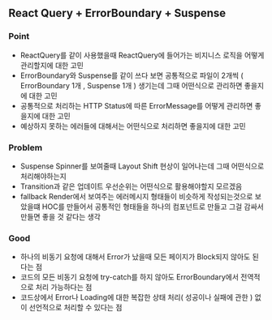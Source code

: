 ## React Query + ErrorBoundary + Suspense

### Point
- ReactQuery를 같이 사용했을때 ReactQuery에 들어가는 비지니스 로직을 어떻게 관리할지에 대한 고민
- ErrorBoundary와 Suspense를 같이 쓰다 보면 공통적으로 파일이 2개씩 ( ErrorBoundary 1개 , Suspense 1개 ) 생기는데 그때 어떤식으로 관리하면 좋을지에 대한 고민
- 공통적으로 처리하는 HTTP Status에 따른 ErrorMessage를 어떻게 관리하면 좋을지에 대한 고민
- 예상하지 못하는 에러들에 대해서는 어떤식으로 처리하면 좋을지에 대한 고민

### Problem
- Suspense Spinner를 보여줄때 Layout Shift 현상이 일어나는데 그때 어떤식으로 처리해야하는지
- Transition과 같은 업데이트 우선순위는 어떤식으로 활용해야할지 모르겠음
- fallback Render에서 보여주는 에러메시지 형태들이 비슷하게 작성되는것으로 보았을떄 HOC를 만들어서 공통적인 형태들을 하나의 컴포넌트로 만들고 그걸 감싸서 만들면 좋을 것 같다는 생각

### Good
- 하나의 비동기 요청에 대해서 Error가 났을때 모든 페이지가 Block되지 않아도 된다는 점 
- 코드의 모든 비동기 요청에 try-catch를 하지 않아도 ErrorBoundary에서 전역적으로 처리 가능하다는 점
- 코드상에서 Error나 Loading에 대한 복잡한 상태 처리( 성공이나 실패에 관한 ) 없이 선언적으로 처리할 수 있다는 점
